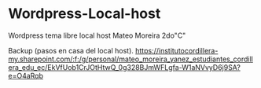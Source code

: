 # Wordpress-Local-host
Wordpress tema libre local host
Mateo Moreira 
2do"C"

Backup (pasos en casa del local host). 
https://institutocordillera-my.sharepoint.com/:f:/g/personal/mateo_moreira_yanez_estudiantes_cordillera_edu_ec/EkVfUob1CrJOtHtwQ_0g328BJmWFLgfa-W1aNVvyD6j9SA?e=O4aRqb
